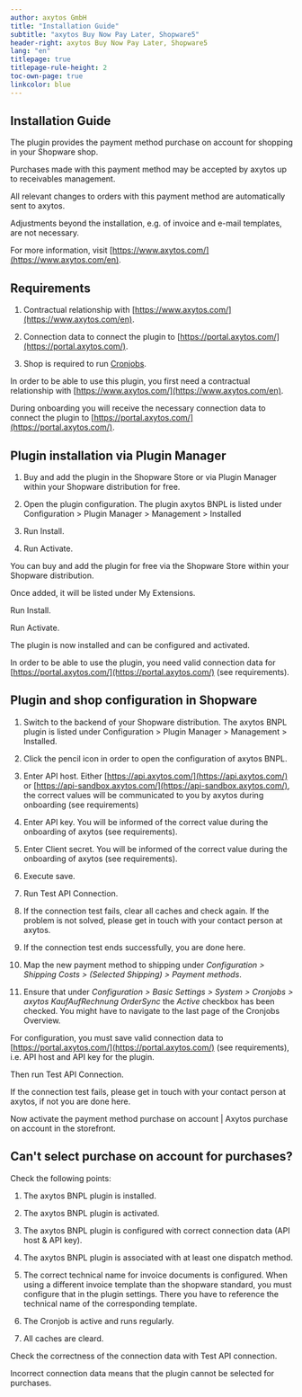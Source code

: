 ```yaml
---
author: axytos GmbH
title: "Installation Guide"
subtitle: "axytos Buy Now Pay Later, Shopware5"
header-right: axytos Buy Now Pay Later, Shopware5
lang: "en"
titlepage: true
titlepage-rule-height: 2
toc-own-page: true
linkcolor: blue
---
```


## Installation Guide

The plugin provides the payment method purchase on account for shopping in your Shopware shop.

Purchases made with this payment method may be accepted by axytos up to receivables management.

All relevant changes to orders with this payment method are automatically sent to axytos.

Adjustments beyond the installation, e.g. of invoice and e-mail templates, are not necessary.

For more information, visit [https://www.axytos.com/](https://www.axytos.com/en).


## Requirements

1. Contractual relationship with [https://www.axytos.com/](https://www.axytos.com/en).

2. Connection data to connect the plugin to [https://portal.axytos.com/](https://portal.axytos.com/).

3. Shop is required to run [Cronjobs](https://docs.shopware.com/en/shopware-5-en/settings/system-cronjobs#setting-up-a-cronjob).

In order to be able to use this plugin, you first need a contractual relationship with [https://www.axytos.com/](https://www.axytos.com/en).

During onboarding you will receive the necessary connection data to connect the plugin to [https://portal.axytos.com/](https://portal.axytos.com/).

## Plugin installation via Plugin Manager

1. Buy and add the plugin in the Shopware Store or via Plugin Manager within your Shopware distribution for free.

2. Open the plugin configuration. The plugin axytos BNPL is listed under Configuration > Plugin Manager > Management > Installed

3. Run Install.

4. Run Activate.

You can buy and add the plugin for free via the Shopware Store within your Shopware distribution.

Once added, it will be listed under My Extensions.

Run Install.

Run Activate.

The plugin is now installed and can be configured and activated.

In order to be able to use the plugin, you need valid connection data for [https://portal.axytos.com/](https://portal.axytos.com/) (see requirements).


## Plugin and shop configuration in Shopware

1. Switch to the backend of your Shopware distribution. The axytos BNPL plugin is listed under Configuration > Plugin Manager > Management > Installed.

2. Click the pencil icon in order to open the configuration of axytos BNPL.

3. Enter API host. Either [https://api.axytos.com/](https://api.axytos.com/) or [https://api-sandbox.axytos.com/](https://api-sandbox.axytos.com/), the correct values ​​will be communicated to you by axytos during onboarding (see requirements)

4. Enter API key. You will be informed of the correct value during the onboarding of axytos (see requirements).

5. Enter Client secret. You will be informed of the correct value during the onboarding of axytos (see requirements).

6. Execute save.

7. Run Test API Connection.

8. If the connection test fails, clear all caches and check again. If the problem is not solved, please get in touch with your contact person at axytos.

9. If the connection test ends successfully, you are done here.

10. Map the new payment method to shipping under _Configuration > Shipping Costs > (Selected Shipping) > Payment methods_.

11. Ensure that under _Configuration > Basic Settings > System > Cronjobs > axytos KaufAufRechnung OrderSync_ the _Active_ checkbox has been checked. You might have to navigate to the last page of the Cronjobs Overview.

For configuration, you must save valid connection data to [https://portal.axytos.com/](https://portal.axytos.com/) (see requirements), i.e. API host and API key for the plugin.

Then run Test API Connection.

If the connection test fails, please get in touch with your contact person at axytos, if not you are done here.

Now activate the payment method purchase on account | Axytos purchase on account in the storefront.


## Can't select purchase on account for purchases?

Check the following points:

1. The axytos BNPL plugin is installed.

2. The axytos BNPL plugin is activated.

3. The axytos BNPL plugin is configured with correct connection data (API host & API key).

4. The axytos BNPL plugin is associated with at least one dispatch method.

5. The correct technical name for invoice documents is configured. When using a different invoice template than the
shopware standard, you must configure that in the plugin settings. There you have to reference the technical name of the
corresponding template.

6. The Cronjob is active and runs regularly.

7. All caches are cleard.

Check the correctness of the connection data with Test API connection.

Incorrect connection data means that the plugin cannot be selected for purchases.

